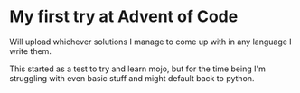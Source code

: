 # My first try at Advent of Code

Will upload whichever solutions I manage to come up with in any language I write them.

This started as a test to try and learn mojo, but for the time being I'm struggling with even basic stuff
and might default back to python.